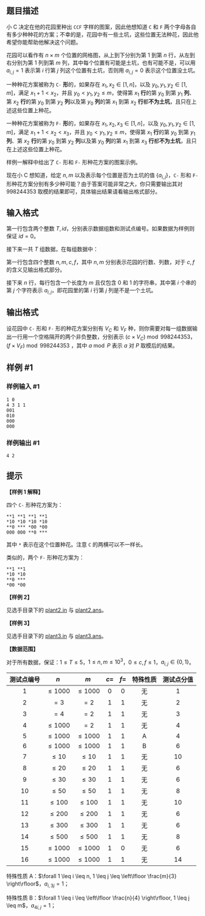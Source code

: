 ## 题目描述

小 C 决定在他的花园里种出 $\texttt{CCF}$ 字样的图案，因此他想知道 $\texttt C$ 和 $\texttt F$ 两个字母各自有多少种种花的方案；不幸的是，花园中有一些土坑，这些位置无法种花，因此他希望你能帮助他解决这个问题。

花园可以看作有 $n\times m$ 个位置的网格图，从上到下分别为第 $1$ 到第 $n$ 行，从左到右分别为第 $1$ 列到第 $m$ 列，其中每个位置有可能是土坑，也有可能不是，可以用 $a_{i,j} = 1$ 表示第 $i$ 行第 $j$ 列这个位置有土坑，否则用 $a_{i,j} = 0$ 表示这个位置没土坑。

一种种花方案被称为 $\texttt{C-}$ **形**的，如果存在 $x_1, x_2 \in [1, n]$，以及 $y_0, y_1, y_2 \in [1, m]$，满足 $x_1 + 1 < x_2$，并且 $y_0 < y_1, y_2 \leq m$，使得第 $x_1$ **行**的第 $y_0$ 到第 $y_1$ **列**、第 $x_2$ **行**的第 $y_0$ 到第 $y_2$ **列**以及第 $y_0$ **列**的第 $x_1$ 到第 $x_2$ **行**都**不为土坑**，且只在上述这些位置上种花。

一种种花方案被称为 $\texttt{F-}$ **形**的，如果存在 $x_1, x_2, x_3 \in [1, n]$，以及 $y_0, y_1, y_2 \in [1, m]$，满足 $x_1 + 1 < x_2 < x_3$，并且 $y_0 < y_1, y_2 \leq m$，使得第 $x_1$ **行**的第 $y_0$ 到第 $y_1$ **列**、第 $x_2$ **行**的第 $y_0$ 到第 $y_2$ **列**以及第 $y_0$ **列**的第 $x_1$ 到第 $x_3$ **行**都**不为土坑**，且只在上述这些位置上种花。

样例一解释中给出了 $\texttt{C-}$ 形和 $\texttt{F-}$ 形种花方案的图案示例。

现在小 C 想知道，给定 $n, m$ 以及表示每个位置是否为土坑的值 $\{a_{i,j}\}$，$\texttt{C-}$ 形和 $\texttt{F-}$ 形种花方案分别有多少种可能？由于答案可能非常之大，你只需要输出其对 $998244353$ 取模的结果即可，具体输出结果请看输出格式部分。

## 输入格式

第一行包含两个整数 $T, id$，分别表示数据组数和测试点编号。如果数据为样例则保证 $id = 0$。

接下来一共 $T$ 组数据，在每组数据中：

第一行包含四个整数 $n, m, c, f$，其中 $n, m$ 分别表示花园的行数、列数，对于 $c, f$ 的含义见输出格式部分。

接下来 $n$ 行，每行包含一个长度为 $m$ 且仅包含 $0$ 和 $1$ 的字符串，其中第 $i$ 个串的第 $j$ 个字符表示 $a_{i,j}$，即花园里的第 $i$ 行第 $j$ 列是不是一个土坑。

## 输出格式

设花园中 $\texttt{C-}$ 形和 $\texttt{F-}$ 形的种花方案分别有 $V_C$ 和 $V_F$ 种，则你需要对每一组数据输出一行用一个空格隔开的两个非负整数，分别表示 $(c \times V_C) \bmod 998244353$，$(f \times V_F ) \bmod 998244353$ ，其中 $a \bmod P$ 表示 $a$ 对 $P$ 取模后的结果。

## 样例 #1

### 样例输入 #1

```
1 0
4 3 1 1
001
010
000
000
```

### 样例输出 #1

```
4 2
```

## 提示

**【样例 1 解释】**

四个 $\texttt{C-}$ 形种花方案为：

```plain
**1 **1 **1 **1
*10 *10 *10 *10
**0 *** *00 *00
000 000 **0 ***
```

其中 $\texttt*$ 表示在这个位置种花。注意 $\texttt C$ 的两横可以不一样长。

类似的，两个 $\texttt{F-}$ 形种花方案为：

```plain
**1 **1
*10 *10
**0 ***
*00 *00
```

**【样例 2】**

见选手目录下的 [plant2.in](file://plant2.in) 与 [plant2.ans](file://plant2.ans)。

**【样例 3】**

见选手目录下的 [plant3.in](file://plant3.in) 与 [plant3.ans](file://plant3.ans)。

**【数据范围】**

对于所有数据，保证：$1 \leq T \leq 5$，$1 \leq n, m \leq 10^3$，$0 \leq c, f \leq 1$，$a_{i,j} \in \{0, 1\}$。

| 测试点编号 | $n$ | $m$ | $c=$ | $f=$ | 特殊性质 | 测试点分值 |
| :----------: | :----------: | :----------: | :----------: | :----------: | :----------: | :----------: |
| $1$ | $\leq 1000$ | $\leq 1000$ | $0$ | $0$ | 无 | $1$ |
| $2$ | $=3$ | $=2$ | $1$ | $1$ | 无 | $2$ |
| $3$ | $=4$ | $=2$ | $1$ | $1$ | 无 | $3$ |
| $4$ | $\leq 1000$ | $=2$ | $1$ | $1$ | 无 | $4$ |
| $5$ | $\leq 1000$ | $\leq 1000$ | $1$ | $1$ | A | $4$ |
| $6$ | $\leq 1000$ | $\leq 1000$ | $1$ | $1$ | B | $6$ |
| $7$ | $\leq 10$ | $\leq 10$ | $1$ | $1$ | 无 | $10$ |
| $8$ | $\leq 20$ | $\leq 20$ | $1$ | $1$ | 无 | $6$ |
| $9$ | $\leq 30$ | $\leq 30$ | $1$ | $1$ | 无 | $6$ |
| $10$ | $\leq 50$ | $\leq 50$ | $1$ | $1$ | 无 | $8$ |
| $11$ | $\leq 100$ | $\leq 100$ | $1$ | $1$ | 无 | $10$ |
| $12$ | $\leq 200$ | $\leq 200$ | $1$ | $1$ | 无 | $6$ |
| $13$ | $\leq 300$ | $\leq 300$ | $1$ | $1$ | 无 | $6$ |
| $14$ | $\leq 500$ | $\leq 500$ | $1$ | $1$ | 无 | $8$ |
| $15$ | $\leq 1000$ | $\leq 1000$ | $1$ | $0$ | 无 | $6$ |
| $16$ | $\leq 1000$ | $\leq 1000$ | $1$ | $1$ | 无 | $14$ |

特殊性质 A：$\forall 1 \leq i \leq n, 1 \leq j \leq \left\lfloor \frac{m}{3} \right\rfloor$，$a_{i, 3 j} = 1$；

特殊性质 B：$\forall 1 \leq i \leq \left\lfloor \frac{n}{4} \right\rfloor, 1 \leq j \leq m$，$a_{4 i, j} = 1$；